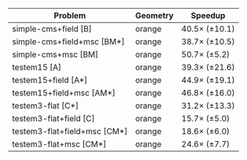 | Problem                      | Geometry |       Speedup |
| ---------------------------- | -------- | ------------- |
| simple-cms+field [B]         | orange   | 40.5× (±10.1) |
| simple-cms+field+msc [BM*]   | orange   | 38.7× (±10.5) |
| simple-cms+msc [BM]          | orange   |  50.7× (±5.2) |
| testem15 [A]                 | orange   | 39.3× (±21.6) |
| testem15+field [A*]          | orange   | 44.9× (±19.1) |
| testem15+field+msc [AM*]     | orange   | 46.8× (±16.0) |
| testem3-flat [C*]            | orange   | 31.2× (±13.3) |
| testem3-flat+field [C]       | orange   |  15.7× (±5.0) |
| testem3-flat+field+msc [CM*] | orange   |  18.6× (±6.0) |
| testem3-flat+msc [CM*]       | orange   |  24.6× (±7.7) |
